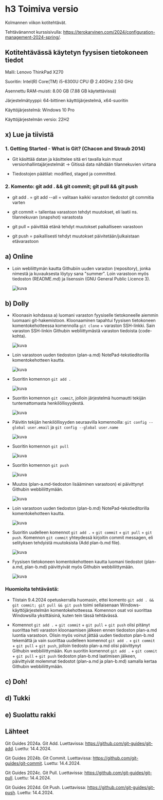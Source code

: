 # h3 Toimiva versio

Kolmannen viikon kotitehtävät.

Tehtävänannot kurssisivulla: https://terokarvinen.com/2024/configuration-management-2024-spring/.

## Kotitehtävässä käytetyn fyysisen tietokoneen tiedot

Malli: Lenovo ThinkPad X270

Suoritin: Intel(R) Core(TM) i5-6300U CPU @ 2.40GHz 2.50 GHz

Asennettu RAM-muisti: 8.00 GB (7.88 GB käytettävissä)

Järjestelmätyyppi: 64-bittinen käyttöjärjestelmä, x64-suoritin

Käyttöjärjestelmä: Windows 10 Pro

Käyttöjärjestelmän versio: 22H2

## x) Lue ja tiivistä

### 1. Getting Started - What is Git? (Chacon and Straub 2014)

- Git käsittää datan ja käsittelee sitä eri tavalla kuin muut versionhallintajärjestelmät -> Gitissä data nähdään tilannekuvien virtana

- Tiedostojen päätilat: modified, staged ja committed.

### 2. Komento: git add . && git commit; git pull && git push

- git add . = git add --all = valitaan kaikki varaston tiedostot git commitia varten

- git commit = tallentaa varastoon tehdyt muutokset, eli laatii ns. tilannekuvan (snapshot) varastosta

- git pull = päivittää etänä tehdyt muutokset paikalliseen varastoon

- git push = paikallisesti tehdyt muutokset päivitetään/julkaistaan etävarastoon

## a) Online

- Loin webliittymän kautta Githubiin uuden varaston (repository), jonka nimestä ja kuvauksesta löytyy sana "summer". Loin varastoon myös tiedoston (README.md) ja lisenssin (GNU General Public Licence 3).

  ![kuva](https://github.com/NooraOlkkonen/Palvelinten-hallinta/assets/165004946/e5d5c84a-307d-4279-a214-f8dda294e6b2)

## b) Dolly

- Kloonasin kohdassa a) luomani varaston fyysiselle tietokoneelle aiemmin luomaani git-hakemistoon. Kloonaaminen tapahtui fyysisen tietokoneen komentokehotteessa komennolla ```git clone``` + varaston SSH-linkki. Sain varaston SSH-linkin Githubin webliittymästä varaston tiedoista (code-kohta).

  ![kuva](https://github.com/NooraOlkkonen/Palvelinten-hallinta/assets/165004946/109ad78a-11c3-4953-8d74-8d66ed33d954)

- Loin varastoon uuden tiedoston (plan-a.md) NotePad-tekstieditorilla komentokehotteen kautta.
  
  ![kuva](https://github.com/NooraOlkkonen/Palvelinten-hallinta/assets/165004946/aa52499f-456e-4296-9456-84460f5f9803)

- Suoritin komennon ```git add .```

  ![kuva](https://github.com/NooraOlkkonen/Palvelinten-hallinta/assets/165004946/6c4fa3a1-2f2d-47b1-b96a-6e80057d801e)

- Suoritin komennon ```git commit```, jolloin järjestelmä huomautti tekijän tuntemattomasta henkilöllisyydestä.

  ![kuva](https://github.com/NooraOlkkonen/Palvelinten-hallinta/assets/165004946/2846a171-1975-48a0-881d-b98c541389c6)

- Päivitin tekijän henkilöllisyyden seuraavilla komennoilla: ```git config --global user.email``` ja ```git config --global user.name``` 

  ![kuva](https://github.com/NooraOlkkonen/Palvelinten-hallinta/assets/165004946/1613d890-9c4e-4e85-ac7e-645ce37ebf64)

- Suoritin komennon ```git pull```

  ![kuva](https://github.com/NooraOlkkonen/Palvelinten-hallinta/assets/165004946/791e7459-0521-4e61-9e70-812dc94e6b94)

- Suoritin komennon ```git push```

  ![kuva](https://github.com/NooraOlkkonen/Palvelinten-hallinta/assets/165004946/4f602b53-cc34-4c6e-bb8c-b1ace5372be2)

- Muutos (plan-a.md-tiedoston lisääminen varastoon) ei päivittynyt Githubin webbiliittymään.

  ![kuva](https://github.com/NooraOlkkonen/Palvelinten-hallinta/assets/165004946/5d2a4e6b-18df-4b61-a923-a60d2af57a66)

- Loin varastoon uuden tiedoston (plan-b.md) NotePad-tekstieditorilla komentokehotteen kautta.

  ![kuva](https://github.com/NooraOlkkonen/Palvelinten-hallinta/assets/165004946/86092810-816f-4123-bca5-577bfda2e377)

- Suoritin uudelleen komennot ```git add .``` + ```git commit``` + ```git pull``` + ```git push```. Komennon ```git commit``` yhteydessä kirjoitin commit messagen, eli selityksen tehdyistä muutoksista (Add plan-b.md file).

  ![kuva](https://github.com/NooraOlkkonen/Palvelinten-hallinta/assets/165004946/7edf38ab-55dc-4baa-b116-8130e7a70d44)

- Fyysisen tietokoneen komentokehotteen kautta luomani tiedostot (plan-a.md, plan-b.md) päivittyivät myös Githubin webbiliittymään.

  ![kuva](https://github.com/NooraOlkkonen/Palvelinten-hallinta/assets/165004946/f70e5688-2fc6-4cb1-8951-43fb27b5acf8)

### Huomioita tehtävästä:

- Tiistain 9.4.2024 opetuskerralla huomasin, ettei komento ```git add . && git commit; git pull && git push``` toimi sellaisenaan Windows-käyttöjärjestelmän komentokehotteessa. Komennon osat voi suorittaa Windowsilla yksittäisinä, kuten tein tässä tehtävässä.

- Komennot ```git add .``` + ```git commit``` + ```git pull``` + ```git push``` olisi pitänyt suorittaa heti varaston kloonaamisen jälkeen ennen tiedoston plan-a.md luontia varastoon. Olisin myös voinut jättää uuden tiedoston plan-b.md tekemättä ja vain suorittaa uudelleen komennot ```git add .``` + ```git commit``` + ```git pull``` + ```git push```, jolloin tiedosto plan-a.md olisi päivittynyt Githubin webbiliittymään. Kun suoritin komennot ```git add .``` + ```git commit``` + ```git pull``` + ```git push``` tiedoston plan-b.md laatimisen jälkeen, päivittyivät molemmat tiedostot (plan-a.md ja plan-b.md) samalla kertaa Githubin webbiliittymään.

## c) Doh!

## d) Tukki

## e) Suolattu rakki

## Lähteet

Git Guides 2024a. Git Add. Luettavissa: https://github.com/git-guides/git-add. Luettu: 14.4.2024.

Git Guides 2024b. Git Commit. Luettavissa: https://github.com/git-guides/git-commit. Luettu: 14.4.2024.

Git Guides 2024c. Git Pull. Luettavissa: https://github.com/git-guides/git-pull. Luettu: 14.4.2024.

Git Guides 2024d. Git Push. Luettavissa: https://github.com/git-guides/git-push. Luettu: 14.4.2024.

